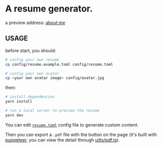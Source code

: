 # A resume generator.

a preview address: [about me](https://starxx.me/resume)

## USAGE
before start, you should: 

```bash
# config your own resume
cp config/resume.example.toml config/resume.toml

# config your own avatar
cp <your own avatar image> config/avatar.jpg
```

then:

```bash
# install dependencies
yarn install

# run a local server to preview the resume
yarn dev
```

You can edit [`resume.toml`](config/resume.example.toml) config file to generate custom content.

Then you can export a `.pdf` file with the button on the page (it's built with [puppeteer](https://pptr.dev), you can view the detail through [uitls/pdf.ts](utils/pdf.ts)).
